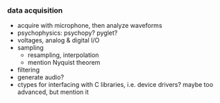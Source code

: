 ### data acquisition

- acquire with microphone, then analyze waveforms
- psychophysics: psychopy? pyglet?
- voltages, analog & digital I/O
- sampling
    - resampling, interpolation
    - mention Nyquist theorem
- filtering
- generate audio?
- ctypes for interfacing with C libraries, i.e. device drivers? maybe too advanced, but
mention it
